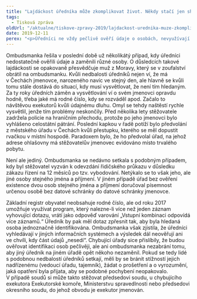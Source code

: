 ```yaml
---
title: "Lajdáckost úředníka může zkomplikovat život. Někdy stačí jen shoda jména s jinou osobou"
tags:
  - Tisková zpráva
oldUrl: "/aktualne/tiskove-zpravy-2019/lajdackost-urednika-muze-zkomplikovat-zivot-nekdy-staci-jen-shoda-jmena-s-jinou-osobou"
date: 2019-12-11
perex: "<p>Úředníci ne vždy pečlivě ověří údaje o osobách, nevyužívají k tomu základní registr obyvatel, takže snadno dojde k záměně. Lidé se proti takové nedbalosti musí bránit stížností.</p>"
---
```


<!-- imported from the old website -->

<p>Ombudsmanka řešila v poslední době už několikátý případ, kdy úředníci nedostatečně ověřili údaje a zaměnili různé osoby. O důsledcích takové lajdáckosti se opakovaně přesvědčuje muž z Moravy, který se v zoufalství obrátil na ombudsmanku. Kvůli nedbalosti úředníků nejen ví, že má v Čechách jmenovce, narozeného navíc ve stejný den, ale hlavně se kvůli tomu stále dostává do situací, kdy musí vysvětlovat, že není tím hledaným. Za ty roky úředních záměn a vysvětlování ví o svém jmenovci opravdu hodně, třeba jaké má rodné číslo, kdy se rozváděl apod. Začalo to návštěvou exekutorů kvůli údajnému dluhu. Omyl se tehdy naštěstí rychle vysvětlil, jenže tím problémy neskončily. Před několika lety stěžovatele zadržela policie na hraničním přechodu, protože po jeho jmenovci bylo vyhlášeno celostátní pátrání. Poslední kapkou v řadě potíží bylo předvolání z městského úřadu v Čechách kvůli přestupku, kterého se měl dopustit rvačkou v místní hospodě. Paradoxem bylo, že ho předvolal úřad, na jehož adrese ohlašovny má stěžovatelův jmenovec evidováno místo trvalého pobytu.</p> <p>Není ale jediný. Ombudsmanka se nedávno setkala s podobným případem, kdy byl stěžovatel vyzván k odevzdání řidičského průkazu v důsledku zákazu řízení na 12 měsíců po tzv. vybodování. Netýkalo se to však jeho, ale jiné osoby stejného jména a příjmení. V jiném případě úřad bez ověření existence dvou osob stejného jména a příjmení doručoval písemnost určenou osobě bez datové schránky do datové schránky jmenovce.</p><p> Základní registr obyvatel neobsahuje rodné číslo, ale od roku 2017 umožňuje využívat program, který nalezne-li více než jeden záznam vyhovující dotazu, vrátí jako odpověď varování „Vstupní kombinaci odpovídá více záznamů.“ Úředník by pak měl dotaz zpřesnit tak, aby byla hledaná osoba jednoznačně identifikována. Ombudsmanka však zjistila, že úředníci vyhledávají v jiných informačních systémech a výsledek dál neověřují ani ve chvíli, kdy část údajů „nesedí“. Chybující úřady sice přislíbily, že budou ověřovat identifikaci osob pečlivěji, ale ani ombudsmanka nezabrání tomu, aby jiný úředník na jiném úřadě opět někoho nezaměnil. Pokud se tedy lidé s podobnou nedbalostí úředníků setkají, měli by se bránit stížností jejich nadřízenému (vedoucí úřadu, tajemník), žádat o prošetření a o vyrozumění, jaká opatření byla přijata, aby se podobné pochybení neopakovalo. V případě soudů si může takto stěžovat předsedovi soudu, u chybujícího exekutora Exekutorské komoře, Ministerstvu spravedlnosti nebo předsedovi okresního soudu, do jehož obvodu je exekutor jmenován.</p>
